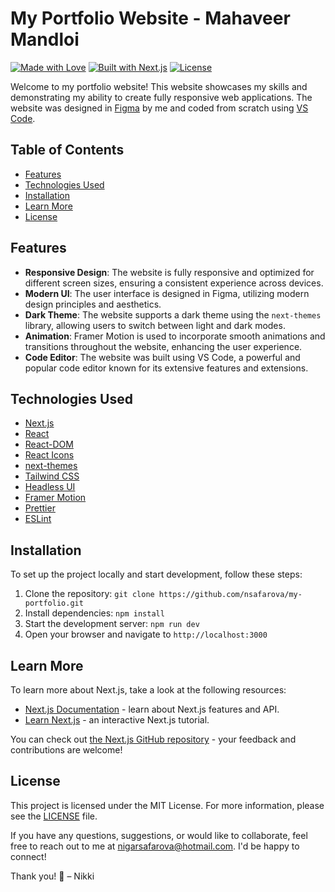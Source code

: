 # My Portfolio Website - Mahaveer Mandloi

[![Made with Love](https://img.shields.io/badge/Made_with-Love-E0115F.svg?style=flat&logo=heart)]()
[![Built with Next.js](https://img.shields.io/badge/Built_with-Next.js-000000.svg?style=flat&logo=next.js)](https://nextjs.org/)
[![License](https://img.shields.io/badge/license-MIT-blue.svg)](https://opensource.org/licenses/MIT)

Welcome to my portfolio website! This website showcases my skills and demonstrating my ability to create fully responsive web applications. The website was designed in [Figma](https://www.figma.com) by me and coded from scratch using [VS Code](https://code.visualstudio.com).

## Table of Contents
- [Features](#features)
- [Technologies Used](#technologies-used)
- [Installation](#installation)
- [Learn More](#learn-more)
- [License](#license)

## Features

- **Responsive Design**: The website is fully responsive and optimized for different screen sizes, ensuring a consistent experience across devices.
- **Modern UI**: The user interface is designed in Figma, utilizing modern design principles and aesthetics.
- **Dark Theme**: The website supports a dark theme using the `next-themes` library, allowing users to switch between light and dark modes.
- **Animation**: Framer Motion is used to incorporate smooth animations and transitions throughout the website, enhancing the user experience.
- **Code Editor**: The website was built using VS Code, a powerful and popular code editor known for its extensive features and extensions.

## Technologies Used

- [Next.js](https://nextjs.org/)
- [React](https://reactjs.org/)
- [React-DOM](https://reactjs.org/docs/react-dom.html)
- [React Icons](https://react-icons.github.io/react-icons/)
- [next-themes](https://github.com/pacocoursey/next-themes)
- [Tailwind CSS](https://tailwindcss.com/)
- [Headless UI](https://headlessui.dev/)
- [Framer Motion](https://www.framer.com/motion/)
- [Prettier](https://prettier.io/)
- [ESLint](https://eslint.org/)

## Installation

To set up the project locally and start development, follow these steps:

1. Clone the repository: `git clone https://github.com/nsafarova/my-portfolio.git`
2. Install dependencies: `npm install`
3. Start the development server: `npm run dev`
4. Open your browser and navigate to `http://localhost:3000`

## Learn More

To learn more about Next.js, take a look at the following resources:

- [Next.js Documentation](https://nextjs.org/docs) - learn about Next.js features and API.
- [Learn Next.js](https://nextjs.org/learn) - an interactive Next.js tutorial.

You can check out [the Next.js GitHub repository](https://github.com/vercel/next.js/) - your feedback and contributions are welcome!

## License

This project is licensed under the MIT License. For more information, please see the [LICENSE](LICENSE) file.

If you have any questions, suggestions, or would like to collaborate, feel free to reach out to me at nigarsafarova@hotmail.com. I'd be happy to connect!

Thank you! 💜 – Nikki
